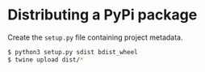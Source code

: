 # Distributing a PyPi package

Create the `setup.py` file containing project metadata.
```bash
$ python3 setup.py sdist bdist_wheel
$ twine upload dist/*
```